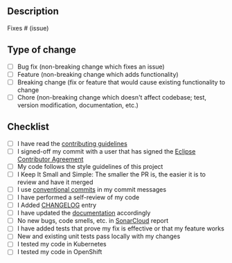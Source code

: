 ## Description
<!--
Thank you for your pull request (PR)!

Please provide a description of what your PR does providing a link (if applicable) to the issue it fixes.
-->
Fixes # (issue)


## Type of change
<!---
What types of changes does your code introduce? Put an `x` in all the boxes that apply
-->
 - [ ] Bug fix (non-breaking change which fixes an issue)
 - [ ] Feature (non-breaking change which adds functionality)
 - [ ] Breaking change (fix or feature that would cause existing functionality to change
 - [ ] Chore (non-breaking change which doesn't affect codebase;
   test, version modification, documentation, etc.)

## Checklist
 - [ ] I have read the [contributing guidelines](https://www.eclipse.org/jkube/contributing)
 - [ ] I signed-off my commit with a user that has signed the [Eclipse Contributor Agreement](https://www.eclipse.org/legal/ECA.php)
 - [ ] My code follows the style guidelines of this project
 - [ ] I Keep It Small and Simple: The smaller the PR is, the easier it is to review and have it merged
 - [ ] I use [conventional commits](https://www.conventionalcommits.org/) in my commit messages
 - [ ] I have performed a self-review of my code
 - [ ] I Added [CHANGELOG](../CHANGELOG.md) entry
 - [ ] I have updated the [documentation](../kubernetes-maven-plugin/doc) accordingly
 - [ ] No new bugs, code smells, etc. in [SonarCloud](https://sonarcloud.io/dashboard?id=jkubeio_jkube) report
 - [ ] I have added tests that prove my fix is effective or that my feature works
 - [ ] New and existing unit tests pass locally with my changes
 - [ ] I tested my code in Kubernetes
 - [ ] I tested my code in OpenShift

<!--
Integration tests (https://github.com/jkubeio/jkube-integration-tests)
Please check integration tests and provide/improve tests if necessary.

Open your PR in Draft mode and verify all of the applicable Checklist items before marking your issue as ready
-->
